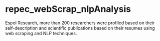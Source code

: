 # repec_webScrap_nlpAnalysis
Espol Research, more than 200 researchers were profiled based on their self-description and scientific publications based on their resumes using web scraping and NLP techniques.
